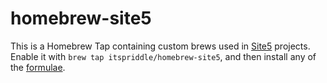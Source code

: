 # homebrew-site5

This is a Homebrew Tap containing custom brews used in [Site5](/site5)
projects. Enable it with `brew tap itspriddle/homebrew-site5`, and then
install any of the [formulae][].

[formulae]: https://github.com/itspriddle/homebrew-site5/tree/master/Formula

